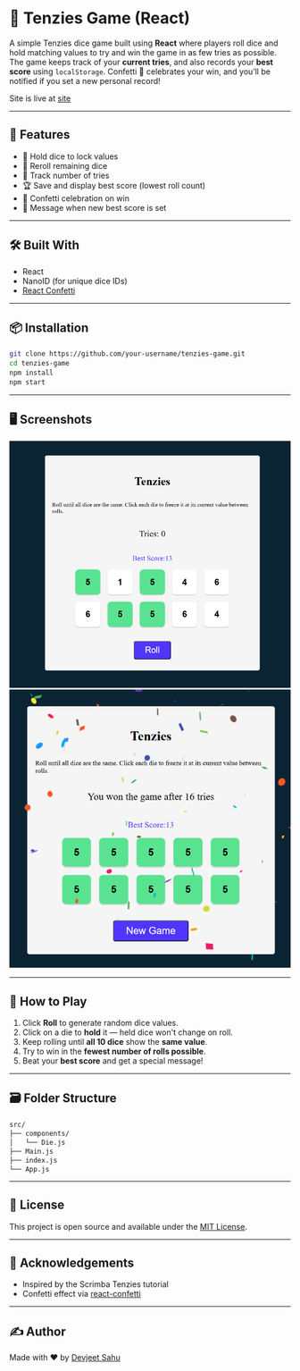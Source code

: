 # 🎲 Tenzies Game (React)

A simple Tenzies dice game built using **React** where players roll dice and hold matching values to try and win the game in as few tries as possible. The game keeps track of your **current tries**, and also records your **best score** using `localStorage`. Confetti 🎉 celebrates your win, and you’ll be notified if you set a new personal record!

Site is live at [site](https://tenzies-theta-amber.vercel.app/)

---

## 🚀 Features

- 🎯 Hold dice to lock values
- 🎲 Reroll remaining dice
- 🧠 Track number of tries
- 🏆 Save and display best score (lowest roll count)
- 🎉 Confetti celebration on win
- 💬 Message when new best score is set

---

## 🛠️ Built With

- React
- NanoID (for unique dice IDs)
- [React Confetti](https://www.npmjs.com/package/react-confetti)

---

## 📦 Installation

```bash
git clone https://github.com/your-username/tenzies-game.git
cd tenzies-game
npm install
npm start
```

---

## 🖥️ Screenshots

![Tenzies Screenshot](./public/1.png)
![Game Won Screenshot](./public/2.png)

---

## 🧩 How to Play

1. Click **Roll** to generate random dice values.
2. Click on a die to **hold** it — held dice won't change on roll.
3. Keep rolling until **all 10 dice** show the **same value**.
4. Try to win in the **fewest number of rolls possible**.
5. Beat your **best score** and get a special message!

---

## 🗃️ Folder Structure

```
src/
├── components/
│   └── Die.js
├── Main.js
├── index.js
└── App.js
```

---

## 📜 License

This project is open source and available under the [MIT License](LICENSE).

---

## 🙌 Acknowledgements

- Inspired by the Scrimba Tenzies tutorial
- Confetti effect via [react-confetti](https://www.npmjs.com/package/react-confetti)

---

## ✍️ Author

Made with ❤️ by [Devjeet Sahu](https://github.com/DevjeetSahu)
